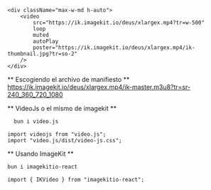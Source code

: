 ```tsx
<div className="max-w-md h-auto">
	<video
		src="https://ik.imagekit.io/deus/xlargex.mp4?tr=w-500"
		loop
		muted
		autoPlay
		poster="https://ik.imagekit.io/deus/xlargex.mp4/ik-thumbnail.jpg?tr=so-2"
	/>
</div>
```

** Escogiendo el archivo de manifiesto **
https://ik.imagekit.io/deus/xlargex.mp4/ik-master.m3u8?tr=sr-240_360_720_1080

** VideoJs o el mismo de imagekit **

```bash
  bun i video.js
```

```tsx
import videojs from "video.js";
import "video.js/dist/video-js.css";
```

** Usando ImageKit **

```bash
bun i imagekitio-react
```

```tsx
import { IKVideo } from "imagekitio-react";
```
